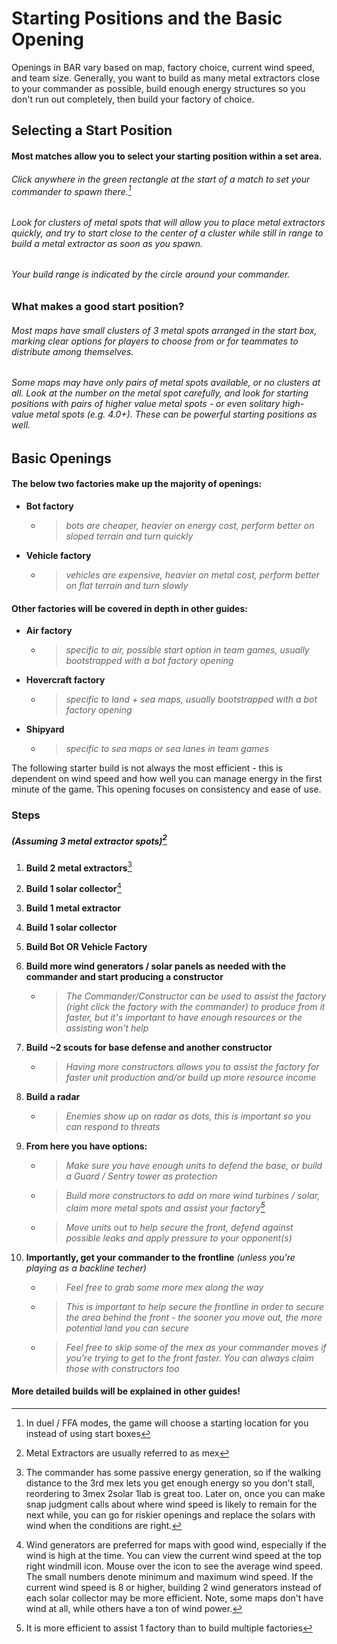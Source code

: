 # Starting Positions and the Basic Opening

Openings in BAR vary based on map, factory choice, current wind speed, and team size. Generally, you want to build as many metal extractors close to your commander as possible, build enough energy structures so you don't run out completely, then build your factory of choice.

## Selecting a Start Position

#### Most matches allow you to select your starting position within a set area.

###### Click anywhere in the green rectangle at the start of a match to set your commander to spawn there.[^1]
###### Look for clusters of metal spots that will allow you to place metal extractors quickly, and try to start close to the center of a cluster while still in range to build a metal extractor as soon as you spawn. 
###### Your build range is indicated by the circle around your commander.

### What makes a good start position?

###### Most maps have small clusters of 3 metal spots arranged in the start box, marking clear options for players to choose from or for teammates to distribute among themselves.

###### Some maps may have only pairs of metal spots available, or no clusters at all. Look at the number on the metal spot carefully, and look for starting positions with pairs of higher value metal spots - or even solitary high-value metal spots (e.g. 4.0+). These can be powerful starting positions as well. 

## Basic Openings

#### The below two factories make up the majority of openings:

- **Bot factory**
    - >*bots are cheaper, heavier on energy cost, perform better on sloped terrain and turn quickly*
      
- **Vehicle factory**
    - > *vehicles are expensive, heavier on metal cost, perform better on flat terrain and turn slowly*

#### Other factories will be covered in depth in other guides:

- **Air factory**
    - > *specific to air, possible start option in team games, usually bootstrapped with a bot factory opening*
- **Hovercraft factory**
    - > *specific to land + sea maps, usually bootstrapped with a bot factory opening*
- **Shipyard**
    - > *specific to sea maps or sea lanes in team games*

The following starter build is not always the most efficient - this is dependent on wind speed and how well you can manage energy in the first minute of the game. This opening focuses on consistency and ease of use.

### Steps

##### (Assuming 3 metal extractor spots)[^2]

1. **Build 2 metal extractors**[^3]

2. **Build 1 solar collector**[^4]

3. **Build 1 metal extractor**

4. **Build 1 solar collector**
  
5. **Build Bot OR Vehicle Factory**
    
6. **Build more wind generators / solar panels as needed with the commander and start producing a constructor**
    - > *The Commander/Constructor can be used to assist the factory (right click the factory with the commander) to produce from it faster, but it's important to have enough resources or the assisting won't help*
    
7. **Build ~2 scouts for base defense and another constructor**
    - > *Having more constructors allows you to assist the factory for faster unit production and/or build up more resource income*
    
8. **Build a radar**
    - > *Enemies show up on radar as dots, this is important so you can respond to threats*
    
9. **From here you have options:**
    - > *Make sure you have enough units to defend the base, or build a Guard / Sentry tower as protection*
    - > *Build more constructors to add on more wind turbines / solar, claim more metal spots and assist your factory[^5]*
    - > *Move units out to help secure the front, defend against possible leaks and apply pressure to your opponent(s)*

10. **Importantly, get your commander to the frontline** *(unless you're playing as a backline techer)*
    - > *Feel free to grab some more mex along the way*
    - > *This is important to help secure the frontline in order to secure the area behind the front - the sooner you move out, the more potential land you can secure*
    - > *Feel free to skip some of the mex as your commander moves if you're trying to get to the front faster. You can always claim those with constructors too*

#### More detailed builds will be explained in other guides!

[^1]: In duel / FFA modes, the game will choose a starting location for you instead of using start boxes

[^2]: Metal Extractors are usually referred to as mex

[^3]: The commander has some passive energy generation, so if the walking distance to the 3rd mex lets you get enough energy so you don't stall, reordering to 3mex 2solar 1lab is great too. Later on, once you can make snap judgment calls about where wind speed is likely to remain for the next while, you can go for riskier openings and replace the solars with wind when the conditions are right.

[^4]: Wind generators are preferred for maps with good wind, especially if the wind is high at the time. You can view the current wind speed at the top right windmill icon. Mouse over the icon to see the average wind speed. The small numbers denote minimum and maximum wind speed. If the current wind speed is 8 or higher, building 2 wind generators instead of each solar collector may be more efficient. Note, some maps don't have wind at all, while others have a ton of wind power.

[^5]: It is more efficient to assist 1 factory than to build multiple factories
